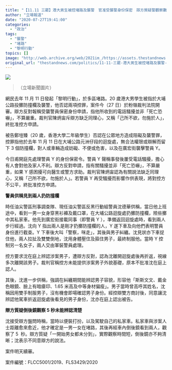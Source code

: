 ```yaml
---
title: "【11.11 三罷】港大男生被控堵路及襲警　官准受襲警身份保密　辯方質疑警觀察數秒辨認不清"
author: "立場報道"
date: "2020-07-27T19:41:00"
categories:
  - "政治"
tags:
  - "襲警"
  - "堵路"
  - "黎明行動"
topics: []
image: "http://web.archive.org/web/2021im_/https://assets.thestandnews.com/media/photos/Untitled-12-26_pPlOA_Wbd9bp5.png"
original_url: "thestandnews.com/politics/11-11-三罷-港大男生被控堵路及襲警-官准受襲警身份保密-辯方質疑警觀察數秒辨認不清"
---
```

![](http://web.archive.org/web/2021im_/https://assets.thestandnews.com/media/photos/Untitled-12-26_pPlOA_Wbd9bp5.png)
> （立場新聞圖片）

網民去年 11 月 11 日發起「黎明行動」，於多區堵路。20 歲港大男學生被指於大埔公路投擲防撞欄及襲警，他否認兩項控罪，案件今（27 日）於粉嶺裁判法院開審。辯方反對報稱受襲警員保密身份申請，指他所收到的電話騷擾並非「死亡恐嚇」，不算嚴重。裁判官陳炳宙斥辯方缺乏同理心，又稱「己所不欲，勿施於人」，終批准控方申請。

被告鄭塏臻（20 歲，香港大學二年級學生）否認在公眾地方造成阻礙及襲警罪，控罪指他於去年 11 月 11 日在大埔公路元洲仔段的迴旋處，無合法權限或辯解而留下 3 個防撞欄，對人或車輛造成妨礙、不便或危害，以及在廣宏街襲擊警員 Y。

今日甫開庭先處理警員 Y 的身份保密令。警員 Y 聲稱事發後屢受電話騷擾，擔心有人會對他及家人不利。辯方反對申請，指有關騷擾並非「死亡恐嚇」，不算嚴重，如果 Y 感困擾可向醫生或警方求助。裁判官陳炳宙認為有關說法缺乏同理心，又稱「己所不欲，勿施於人」。若警員 Y 再受騷擾而影響作供表現，將對控方不公平，終批准控方申請。

**警員供稱見到兩人扔防撞欄**

時任油尖警區刑事調查隊、現任油尖警區反黑行動組警員沈德華供稱，當日他上班途中，看到一男一女身穿黑衫褲及戴口罩，在大埔公路迴旋處扔擲防撞欄，險些擲中其私家車。他先到廣宏街接載同事（即警員 Y ），準備返回迴旋處時，看到兩人步行經過。沈向 Y 指出兩人是剛才扔擲防撞欄的人，Y 遂下車及向他們表明警員身份進行截查。Y 下車後大叫「警察，咪走」，其後與男子糾纏。沈見狀亦下車捉住他，兩人拉扯及雙雙倒地，沈用身體壓住及箍住男子，最終制服他。當時 Y 控制另一名女子，兩人交由軍裝警員處理。

控方要求沈在庭上辨認涉案男子，遭辯方反對，認為沈離開迴旋處後再折返，視線多次離開該男子。裁判官稱控方未能提供涉案男子外貌基礎，原本不批准沈在庭上認人。

其後，沈進一步供稱，強調在糾纏期間能辨認男子容貌，形容他「斯斯文文、戴金色眼鏡、臉上有暗瘡印、1.65 米高及中等身材偏瘦」。男子當時曾高呼其姓名，沈稱因用雙手制服男子，沒有機會即場確認男子身份。經控辯雙方商討後，同意讓沈辨認他駕車折返迴旋處後看見的男子身份，沈亦在庭上認出被告。

**辯方質疑倒後鏡觀察 5 秒未能辨認清楚**

沈接受辯方盤問時稱，當時以便裝打扮，以及駕駛自己的私家車。私家車與涉案人士距離愈來愈近，他才確定是一男一女在堵路，其後再經車內倒後鏡看到兩人，觀察了 5  秒。辯方質疑「一開始男女都未分到」，實際觀察時間短，倒後鏡亦不夠清晰；沈表示不同意辯方的說法。

案件明天續審。

案件編號：FLCC5001/2019、FLS3429/2020